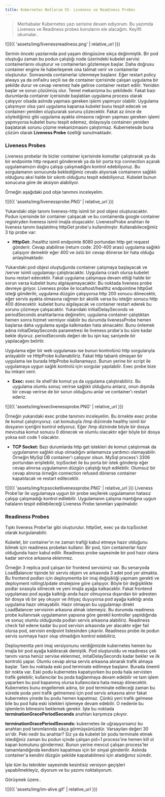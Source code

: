 ```yaml
---
title: Kubernetes Notlarım VI- Liveness ve Readiness Probes
---
```


> Merhabalar Kubernetes yazı serisine devam ediyorum. Bu yazımda Liveness ve Readiness probes konularını ele alacağım. Keyifli okumalar..

![]({{ 'assets/img/livenessreadiness.png' | relative_url }})

Serinin önceki yazılarında pod yaşam döngüsüne sıkça değinmiştik. Bir pod oluştuğu zaman bu podun çalıştığı node üzerindeki kubelet servisi containerlarını oluşturur ve containerları gözlemeye başlar. Daha doğrusu container engine ile haberleşerek ona talimat verir ve containerlar oluşturulur. Sonrasında containerlar izlenmeye başlanır. Eğer restart policy always ya da onFailru seçili ise de container içerisinde çalışan uygulama bir şekilde durur ve cevap veremez hale gelirse container restart edilir.  Yeniden başlar ve sorun çözülmüş olur. Temel mekanizma bu şekildedir. Fakat bazı durumlarda container içerisinde başlatılan uygulama process olarak çalışıyor olsada aslında yapması gereken işlemi yapmıyor olabilir. Uygulama çalışmıyor olsa yani uygulama kapansa kubelet bunu tespit edecek ve containerı yeniden oluşturarak sorunu çözecektir. Fakat az önce de söylediğimiz gibi uygulama ayakta olmasına rağmen yapması gereken işlemi yapmıyorsa kubelet bunu tespit edemez, dolayısıyla containerı yeniden başlatarak sorunu çözme mekanizmasını çalıştırmaz. Kubernetesde buna çözüm olarak **Liveness Probe** özelliği sunulmaktadır.

### **Liveness Probes**

Liveness probelar ile bizler container içerisinde komutlar çalıştırarak ya da bir endpointe http request göndererek ya da bir porta tcp connection açarak uygulamamızın doğru çalışıp çalışmadığını kontrol edebiliyoruz. Bu sorgulamanın sonucunda beklediğimiz cevabı alıyorsak containerın sağlıklı olduğunu aksi halde bir sıkıntı olduğunu tespit edebiliyoruz. Kubelet bunun sonucuna göre de aksiyon alabiliyor.

Örneğin aşağıdaki pod obje tanımını inceleyelim.

![]({{ 'assets/img/livenessprobe.PNG' | relative_url }})

Yukarıdaki obje tanımı liveness-http isimli bir pod objesi oluşturacaktır. Podun içerisinde bir container çalışacak ve bu containerda google container registryden liveness isimli imajla oluşacaktır. LivenessProbe anahtarı ile liveness tanımı başlatılmış httpGet probe'u kullanılmıştır.
Kullanabileceğimiz 3 tip probe var:
* **HttpGet:** /healthz isimli endpointe 8080 portundan http get request gönderir. Cevap alabilirse (return code: 200-400 arası) uygulama sağlıklı çalışıyor demektir eğer 400 ve üstü bir cevap dönerse bir hata olduğu anlaşılmaktadır.

Yukarıdaki pod objesi oluştuğunda container çalışmaya başlayacak ve /server isimli uygulamayı çalıştıracaktır. Uygulama crash olursa kubelet bunu restart edecektir. Fakat uygulama çalışmaya devam ettiği halde bir sorun varsa kubelet bunu algılayamayacaktır.
Bu noktada liveness probe devreye giriyor. Liveness probe ile localhost/healthz endpointine httpGet isteği gönderilir, uygulama düzgün çalışıyorsa http 200 sonucu dönecektir, eğer servis ayakta olmasına rağmen bir aksilik varsa bu isteğin sonucu http 400 dönecektir. kubelet bunu algılayacak ve container restart ederek bu sorunu çözmeye çalışacaktır. Yukarıdaki initialDelaySeconds ve periodSeconds anahtarlarına değinelim; uygulama container çalıştıktan hemen sonra hizmet vermiyor olabilir bu durumda livenessProbe hemen başlarsa daha uygulama ayağa kalkmadan  hata alınacaktır. Bunu önlemek adına initialDelaySeconds parametresi ile liveness probe'a bu süre kadar bekle diyoruz. periodSeconds değeri de bu işin kaç saniyede bir yapılacağını belirtir.

Uygulama eğer bir web uygulaması ise bunun kontrolünü http sorgularıyla anlayabilir ve HttpProbe kullanabiliriz. Fakat http tabanlı olmayan bir uygulama ise burada httpProbe kullanamayız.  Bunun yerine bir script ile uygulamaya uygun sağlık kontrolü için sorgular yapılabilir.  Exec probe bize bu imkani verir.

* **Exec:** exec ile shell'de komut ya da uygulama çalıştırabiliriz. Bu uygulama olumlu sonuç verirse sağlıklı olduğunu anlarız, onun dışında bir cevap verirse de bir sorun olduğunu anlar ve container'ı restart ederiz.

![]({{ 'assets/img/execlivenessprobe.PNG' | relative_url }})

Örneğin yukarıdaki exec probe tanımını inceleyelim. Bu  örnekte exec probe ile komut çalıştırıyoruz. cat komutuyla /tmp dizininde healthy isimli bir dosyanın içeriğini kontrol ediyoruz. Eğer /tmp dizininde böyle bir dosya mevcutsa komut sonucu 0 dönecek ve olumlu olacaktır eğer böyle bir dosya yoksa exit code 1 olacaktır.

* **TCP Socket:**  Bazı durumlarda http get istekleri de komut çalıştırmak da uygulamanın sağlıklı olup olmadığını anlamamıza yardımcı olamayabilir. Örneğin MySql DB container'ı çalışıyor olsun. MySql process'i 3306 portundan erişilebilir, tcpSocket ile bu porta bir istek gönderip eğer cevap alınırsa uygulamanın düzgün çalıştığı teyit edilebilir. Olumsuz bir cevap alınırsa örneğin connection refused dönerse container kapatılacak ve restart edilecektir.

![]({{ 'assets/img/tcpsocketlivenessprobe.PNG' | relative_url }})
Liveness Probe'lar ile uygulamaya uygun bir probe seçilerek uygulamanın hatasız çalışıp çalışmadığı kontrol edilebilir. Uygulamanın çalışma mantığına uygun hataların tespit edilebileceği Liveness Probe tanımları yapılmalıdır.

### **Readiness Probes**

Tıpkı liveness Probe'lar gibi oluşturulur. httpGet, exec ya da tcpSocket olarak kurgulanabilir.

Kubelet, bir container'ın ne zaman trafiği kabul etmeye hazır olduğunu bilmek için readiness probeları kullanır. Bir pod, tüm containerlar hazır olduğunda hazır kabul edilir. Readiness probe sayesinde bir pod hazır olana kadar service arkasına eklenmez.

Örneğin 3 replica pod çalışan bir frontend servisimiz var. Bu senaryoda LoadBalancer tipinde bir servis objem ve arkasında 3 adet pod yer almakta. Bu frontend podları için deploymentta bir imaj değişikliği yapmam gerekti ve deployment rollingUpdate stratejsine göre çalışıyor. Böyle bir değişiklikte podlar sırasıyla silinecek ve yeni imajla ayağa kalkacaktır. Fakat frontend uygulaması pod ayağa kalktığı anda hazır olmuyorsa dışarıdan bir adresten bir dosya vb bir şey okuyor ve ihtiyaç duyuyorsa pod ayağa kalktığı anda uygulama hazır olmayabilir. Hazır olmayan bu uygulamayı direkt LoadBalancer servisinin arkasına almak istemeyiz. Bu durumda readiness probe kullanırsak uygulamanın yapısına göre gerekli kontroller yapıldığında ve sonuç olumlu olduğunda podları servis arkasına alabiliriz. Readiness check fail edene kadar bu pod servisin arkasında yer alacaktır eğer fail olursa pod, servisin endpoint listesinden çıkarılır.
Readiness probe ile podun servis sunmaya hazır olup olmadığını kontrol edebiliriz.

Deploymentta yeni imaj versiyonunu verdiğimizde kubernetes hemen bu imajla bir pod ayağa kaldıracak demiştik. Pod oluşturuldu ve readiness çek tanımı varsa henüz servise eklenmez, initalDelaySeconds kadar bekler ve ilk kontrolü yapar. Olumlu cevap alırsa servis arkasına alınarak trafik almaya başlar. Tam bu noktada eski pod terminate edilmeye başlanır. Burada önemli bir nokta var. Eski podu kubernetes kapatıyorken bu poda hala servisten trafik gelebilir, kullanıcılar bu poda bağlanmaya devam edebilir ve tam işlem yaparken bu pod kapanmış olursa kullanıcılara hata mesajı dönecektir. Kubernetes bunu engellemek adına, bir pod terminate edileceği zaman bu sürede poda yeni trafik gelmemesi için  pod servis arkasına alınır fakat kubernetes yinede bu podu hemen kapatmaz. Çünkü yeni trafik gelmese bile bu pod hala eski istekleri işlemeye devam edebilir. O nedenle bu işlemlerin bitmesini beklemek gerekir.
İşte bu noktada **terminationGracePeriodSeconds** anahtarı karşımıza çıkıyor.

**terminationGracePeriodSeconds:** kubernetes ile uğraşıyorsanız bu anahtarı pod tanımlarında sıkça görmüşsünüzdür. Varsayılan değeri 30 sn'dir. Peki nedir bu anahtar?
Siz ya da kubelet bir podu terminate etmek istediğiniz zaman bu podun içinde çalışan pid=1 process'ine hemen kill ol kapan komutunu göndermez. Bunun yerine mevcut çalışan process'ler tamamlandığında kendisini kapatması için bir sinyal gönderilir. Aslında container'a kendini düzgün şekilde kapatabilmesi için atadığımız süredir.

İşte tüm bu teknikler sayesinde kesintisiz versiyon geçişleri yapabilmekteyiz, diyorum ve bu yazımı noktalıyorum. 

Görüşmek üzere..

![]({{ 'assets/img/im-alive.gif' | relative_url }})
